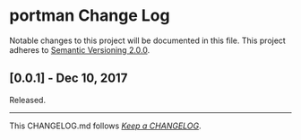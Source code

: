 #   portman Change Log

Notable changes to this project will be documented in this file. This project adheres to [Semantic Versioning 2.0.0](http://semver.org/).

##	[0.0.1] - Dec 10, 2017

Released.

---
This CHANGELOG.md follows [*Keep a CHANGELOG*](http://keepachangelog.com/).
